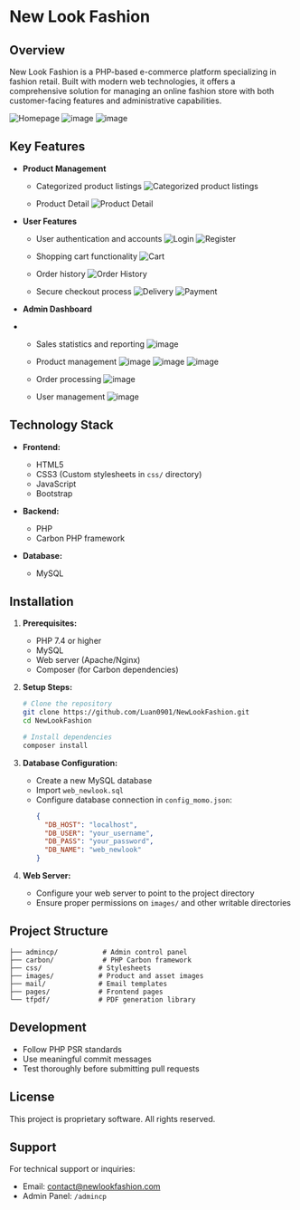 # New Look Fashion

## Overview
New Look Fashion is a PHP-based e-commerce platform specializing in fashion retail. Built with modern web technologies, it offers a comprehensive solution for managing an online fashion store with both customer-facing features and administrative capabilities.

![Homepage](https://github.com/user-attachments/assets/adae6c78-9985-4faf-8f2a-6c94858ebf39)
![image](https://github.com/user-attachments/assets/09f151e0-d645-4104-94a4-027339eb0f02)
![image](https://github.com/user-attachments/assets/30dede80-fc62-47cd-bd8a-45587c3e8af6)


## Key Features
- **Product Management**
  - Categorized product listings
    ![Categorized product listings](https://github.com/user-attachments/assets/25ce0b3e-fdbe-47fb-91d7-601bd70b72ab)

  - Product Detail
    ![Product Detail](https://github.com/user-attachments/assets/38e2d646-d4e8-4dbf-bae1-109a708c8d37)
    
- **User Features**
  - User authentication and accounts
    ![Login](https://github.com/user-attachments/assets/547170ea-1492-44de-b8da-d48ff49fbbf5)
    ![Register](https://github.com/user-attachments/assets/1b9133a2-24e9-48cd-935b-66aef732b2e6)
    
  - Shopping cart functionality
    ![Cart](https://github.com/user-attachments/assets/44d37373-5cf4-4ac7-b59f-f65b5ca7ccc0)
    
  - Order history
    ![Order History](https://github.com/user-attachments/assets/c4587cf2-3b64-42a5-b54b-0683dfa33018)

  - Secure checkout process
    ![Delivery](https://github.com/user-attachments/assets/8420ff40-02a2-4b7f-aa46-cbaf44cf1132)
    ![Payment](https://github.com/user-attachments/assets/f974b661-dbe8-441c-b211-9c3a0cf62171)

- **Admin Dashboard**
- 
  - Sales statistics and reporting
    ![image](https://github.com/user-attachments/assets/9083eebd-5ba8-48ce-a79b-d291377abfd2)
    
  - Product management
    ![image](https://github.com/user-attachments/assets/a1724bad-1934-4329-9b67-387d75ad0f7a)
    ![image](https://github.com/user-attachments/assets/501d698b-78a3-4cad-90c6-bfdfbbb61e81)
    ![image](https://github.com/user-attachments/assets/e706dfd1-d9b7-4f79-a70a-e327121611d9)
    
  - Order processing
    ![image](https://github.com/user-attachments/assets/614c7bc9-a0f9-4238-be28-dd94f9f55dd9)

  - User management
    ![image](https://github.com/user-attachments/assets/677dda58-4cc0-47f0-ba25-50febd27686f)

## Technology Stack
- **Frontend:**
  - HTML5
  - CSS3 (Custom stylesheets in `css/` directory)
  - JavaScript
  - Bootstrap

- **Backend:**
  - PHP
  - Carbon PHP framework

- **Database:**
  - MySQL 

## Installation

1. **Prerequisites:**
   - PHP 7.4 or higher
   - MySQL
   - Web server (Apache/Nginx)
   - Composer (for Carbon dependencies)

2. **Setup Steps:**
   ```bash
   # Clone the repository
   git clone https://github.com/Luan0901/NewLookFashion.git
   cd NewLookFashion

   # Install dependencies
   composer install
   ```

3. **Database Configuration:**
   - Create a new MySQL database
   - Import `web_newlook.sql`
   - Configure database connection in `config_momo.json`:
     ```json
     {
       "DB_HOST": "localhost",
       "DB_USER": "your_username",
       "DB_PASS": "your_password",
       "DB_NAME": "web_newlook"
     }
     ```

4. **Web Server:**
   - Configure your web server to point to the project directory
   - Ensure proper permissions on `images/` and other writable directories

## Project Structure
```
├── admincp/           # Admin control panel
├── carbon/            # PHP Carbon framework
├── css/              # Stylesheets
├── images/           # Product and asset images
├── mail/             # Email templates
├── pages/            # Frontend pages
└── tfpdf/            # PDF generation library
```

## Development
- Follow PHP PSR standards
- Use meaningful commit messages
- Test thoroughly before submitting pull requests

## License
This project is proprietary software. All rights reserved.

## Support
For technical support or inquiries:
- Email: contact@newlookfashion.com
- Admin Panel: `/admincp`
